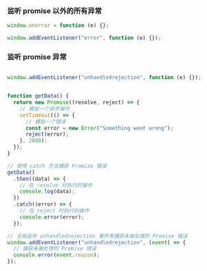 ### 监听 promise 以外的所有异常

```javascript
window.onerror = function (e) {};

window.addEventListener("error", function (e) {});
```

### 监听 promise 异常

<!-- 全局监听 unhandledrejection 事件来捕获未被处理的 Promise 错误 -->

```javascript

window.addEventListener("unhandledrejection", function (e) {});

```


```javascript

function getData() {
  return new Promise((resolve, reject) => {
    // 模拟一个异步操作
    setTimeout(() => {
      // 模拟一个错误
      const error = new Error("Something went wrong");
      reject(error);
    }, 2000);
  });
}

// 使用 catch 方法捕获 Promise 错误
getData()
  .then((data) => {
    // 在 resolve 时执行的操作
    console.log(data);
  })
  .catch((error) => {
    // 在 reject 时执行的操作
    console.error(error);
  });

// 全局监听 unhandledrejection 事件来捕获未被处理的 Promise 错误
window.addEventListener("unhandledrejection", (event) => {
  // 捕获未被处理的 Promise 错误
  console.error(event.reason);
});

```
